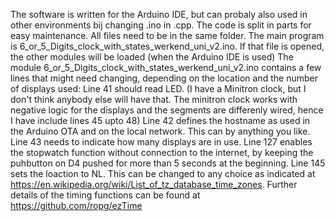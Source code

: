 The software is written for the Arduino IDE, but can probaly also used in other environments bij changing .ino in .cpp.
The code is split in parts for easy maintenance. All files need to be in the same folder. The main program is 6_or_5_Digits_clock_with_states_werkend_uni_v2.ino. If that file is opened, the other modules will be loaded (when the Arduino IDE is used)
The module 6_or_5_Digits_clock_with_states_werkend_uni_v2.ino contains a few lines that might need changing, depending on the location and the number of displays used:
Line 41 should read LED. (I have a Minitron clock, but I don't think anybody else will have that. The minitron clock works with negative logic for the displays and the segments are differenly wired, hence I have include lines 45 upto 48)
Line 42 defines the hostname as used in the Arduino OTA and on the local network. This can by anything you like.
Line 43 needs to indicate how many displays are in use.
Line 127 enables the stopwatch function without connection to the internet, by keeping the puhbutton on D4 pushed for more than 5 seconds at the beginning.
Line 145 sets the loaction to NL. This can be changed to any choice as indicated at <https://en.wikipedia.org/wiki/List_of_tz_database_time_zones>.
Further details of the timing functions can be found at <https://github.com/ropg/ezTime>
